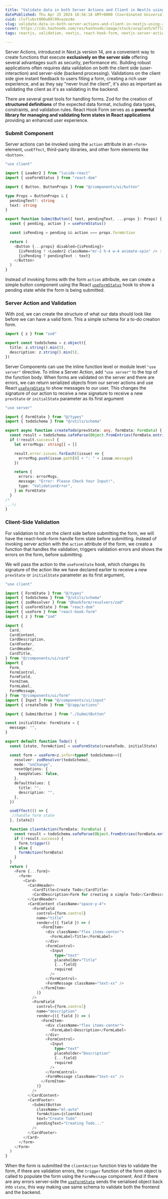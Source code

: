 ```yaml
---
title: "Validate data in both Server Actions and Client in NextJs using Zod and React-Hook-Forms"
datePublished: Thu Apr 25 2024 18:56:18 GMT+0000 (Coordinated Universal Time)
cuid: clvflubvt000u09l99vazez4e
slug: validate-data-in-both-server-actions-and-client-in-nextjs-using-zod-and-react-hook-forms
cover: https://cdn.hashnode.com/res/hashnode/image/stock/unsplash/mT7lXZPjk7U/upload/ec5a5d8de9d5d94ff1c163a02fa68e06.jpeg
tags: reactjs, validation, nextjs, react-hook-form, nextjs-server-actions

---
```


Server Actions, introduced in Next.js version 14, are a convenient way to create functions that execute **exclusively on the server side** offering several advantages such as security, performance etc. Building robust applications often requires data validation on both the client side (user-interaction) and server-side (backend processing). Validations on the client side give instant feedback to users filling a form, creating a rich user experience, and as they say "never trust the client", it's also as important as validating the client as it's as validating in the backend.

There are several great tools for handling forms. Zod for the creation of **structured definitions** of the expected data format, including data types, constraints, and validation rules. React Hook Form serves as a **powerful library for managing and validating form states in React applications** providing an enhanced user experience.

### Submit Component

Server actions can be invoked using the `action` attribute in an `<form>` element, `useEffect`, third-party libraries, and other form elements like `<button>`.

```typescript
"use client"

import { Loader2 } from "lucide-react"
import { useFormStatus } from "react-dom"

import { Button, ButtonProps } from "@/components/ui/button"

type Props = ButtonProps & {
  pendingText?: string
  text: string
}

export function SubmitButton({ text, pendingText, ...props }: Props) {
  const { pending, action } = useFormStatus()

  const isPending = pending && action === props.formAction

  return (
    <Button {...props} disabled={isPending}>
      {isPending ? <Loader2 className="mr-2 h-4 w-4 animate-spin" /> : null}
      {isPending ? pendingText : text}
    </Button>
  )
}
```

Instead of invoking forms with the form `action` attribute, we can create a simple button component using the React [`useFormStatus`](https://react.dev/reference/react-dom/hooks/useFormStatus) hook to show a pending state while the form is being submitted.

### Server Action and Validation

With zod, we can create the structure of what our data should look like before we can have a valid form. This a simple schema for a to-do creation form.

```typescript
import { z } from "zod"

export const todoSchema = z.object({
  title: z.string().min(5),
  description: z.string().min(5),
})
```

Server Components can use the inline function level or module level `"use server"` directive. To inline a Server Action, add `"use server"` to the top of the function body. When forms are validated on the server and there are errors, we can return serialized objects from our server actions and use React [`useFormState`](https://react.dev/reference/react-dom/hooks/useFormState) to show messages to our user. This changes the signature of our action to receive a new signature to receive a new `prevState` or `initialState` parameter as its first argument

```typescript
"use server"

import { FormState } from "@/types"
import { todoSchema } from "@/utils/schema"

export async function createTodo(prevState: any, formData: FormData) {
  const result = todoSchema.safeParse(Object.fromEntries(formData.entries()))
  if (!result.success) {
    let errorMsgs: string[] = []

    result.error.issues.forEach((issue) => {
      errorMsg.push(issue.path[0] + ": " + issue.message)
    })

    return {
      errors: errorMsgs,
      message: "Error: Please Check Your Input!",
      type: "ValidationError",
    } as FormState
  }
/*
...*/
}
```

### Client-Side Validation

For validation to hit on the client side before submitting the form, we will have the react-hook-form handle form state before submitting. Instead of invoking server action with the `action` attribute of the form, we create a function that handles the validation, triggers validation errors and shows the errors on the form, before submitting.

We will pass the action to the `useFormState` hook, which changes its signature of the action like we have declared earlier to receive a new `prevState` or `initialState` parameter as its first argument,

```typescript
"use client"

import { FormState } from "@/types"
import { todoSchema } from "@/utils/schema"
import { zodResolver } from "@hookform/resolvers/zod"
import { useFormState } from "react-dom"
import { useForm } from "react-hook-form"
import { z } from "zod"

import {
  Card,
  CardContent,
  CardDescription,
  CardFooter,
  CardHeader,
  CardTitle,
} from "@/components/ui/card"
import {
  Form,
  FormControl,
  FormField,
  FormItem,
  FormLabel,
  FormMessage,
} from "@/components/ui/form"
import { Input } from "@/components/ui/input"
import { createTodo } from "@/app/actions"

import { SubmitButton } from "./SubmitButton"

const initialState: FormState = {
  message: "",
}

export default function Todo() {
  const [state, formAction] = useFormState(createTodo, initialState)

  const form = useForm<z.infer<typeof todoSchema>>({
    resolver: zodResolver(todoSchema),
    mode: "onChange",
    resetOptions: {
      keepValues: false,
    },
    defaultValues: {
      title: "",
      description: "",
    },
  })

  useEffect(() => {
   //handle form state
  }, [state])

  function clientAction(formData: FormData) {
    const result = todoSchema.safeParse(Object.fromEntries(formData.entries()))
    if (!result.success) {
      form.trigger()
    } else {
      formAction(formData)
    }
  }
  return (
    <Form {...form}>
      <form>
        <Card>
          <CardHeader>
            <CardTitle>Create Todo</CardTitle>
            <CardDescription>Form for creating a simple Todo</CardDescription>
          </CardHeader>
          <CardContent className="space-y-4">
            <FormField
              control={form.control}
              name="title"
              render={({ field }) => (
                <FormItem>
                  <div className="flex items-center">
                    <FormLabel>Title</FormLabel>
                  </div>
                  <FormControl>
                    <Input
                      type="text"
                      placeholder="Title"
                      {...field}
                      required
                    />
                  </FormControl>
                  <FormMessage className="text-xs" />
                </FormItem>
              )}
            />
            <FormField
              control={form.control}
              name="description"
              render={({ field }) => (
                <FormItem>
                  <div className="flex items-center">
                    <FormLabel>Description</FormLabel>
                  </div>
                  <FormControl>
                    <Input
                      type="text"
                      placeholder="Description"
                      {...field}
                      required
                    />
                  </FormControl>
                  <FormMessage className="text-xs" />
                </FormItem>
              )}
            />
          </CardContent>
          <CardFooter>
            <SubmitButton
              className="ml-auto"
              formAction={clientAction}
              text="Create Todo"
              pendingText="Creating Todo..."
            />
          </CardFooter>
        </Card>
      </form>
    </Form>
  )
}
```

When the form is submitted the `clientAction` function tries to validate the form, if there are validation errors, the `trigger` function of the form object is called to populate the form using the `FormMessage` component. And if there are any errors server-side the [`useFormState`](https://react.dev/reference/react-dom/hooks/useFormState) sends the serialised object back into `state`, this way making use same schema to validate both the frontend and the backend.